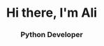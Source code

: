 <div id="header" align="center">
	<h1>Hi there, I'm Ali</h1>
	<h3>Python Developer</h3>
</div>
<svg xmlns="http://www.w3.org/2000/svg" xmlns:xlink="http://www.w3.org/1999/xlink" id="terminal" baseProfile="full" viewBox="0 0 500 430" width="550" version="1.1">
    <defs>
        <termtosvg:template_settings xmlns:termtosvg="https://github.com/nbedos/termtosvg">
            <termtosvg:screen_geometry columns="95" rows="21" />
            <termtosvg:animation type="css" />
        </termtosvg:template_settings>
        <style type="text/css" id="generated-style">
            <![CDATA[#screen {
                font-family: 'DejaVu Sans Mono', monospace;
                font-style: normal;
                font-size: 14px;
            }

        text {
            dominant-baseline: text-before-edge;
            white-space: pre;
        }
    
            :root {
                --animation-duration: 14558ms;
            }

            @keyframes roll {
                0.000%{transform:translateY(0px)}
3.400%{transform:translateY(-374px)}
4.767%{transform:translateY(-748px)}
7.302%{transform:translateY(-1122px)}
9.933%{transform:translateY(-1496px)}
12.357%{transform:translateY(-1870px)}
14.226%{transform:translateY(-2244px)}
17.578%{transform:translateY(-2618px)}
21.239%{transform:translateY(-2992px)}
21.658%{transform:translateY(-3366px)}
24.605%{transform:translateY(-3740px)}
27.627%{transform:translateY(-4114px)}
29.771%{transform:translateY(-4488px)}
31.529%{transform:translateY(-4862px)}
34.277%{transform:translateY(-5236px)}
36.585%{transform:translateY(-5610px)}
39.607%{transform:translateY(-5984px)}
41.256%{transform:translateY(-6358px)}
43.179%{transform:translateY(-6732px)}
44.333%{transform:translateY(-7106px)}
47.685%{transform:translateY(-7480px)}
51.436%{transform:translateY(-7854px)}
51.889%{transform:translateY(-8228px)}
59.658%{transform:translateY(-8602px)}
62.241%{transform:translateY(-8976px)}
64.885%{transform:translateY(-9350px)}
67.406%{transform:translateY(-9724px)}
68.347%{transform:translateY(-10098px)}
70.985%{transform:translateY(-10472px)}
77.469%{transform:translateY(-10846px)}
81.124%{transform:translateY(-11220px)}
81.536%{transform:translateY(-11594px)}
85.046%{transform:translateY(-11968px)}
86.090%{transform:translateY(-12342px)}
89.442%{transform:translateY(-12716px)}
90.267%{transform:translateY(-13090px)}
93.014%{transform:translateY(-13464px)}
93.131%{transform:translateY(-13838px)}
100.000%{transform:translateY(-13838px)}
            }

            #screen_view {
                animation-duration: 14558ms;
                animation-iteration-count:infinite;
                animation-name:roll;
                animation-timing-function: steps(1,end);
                animation-fill-mode: forwards;
            }
        ]]>
        </style>
        <style type="text/css" id="user-style">
            /* The colors defined below are the default 16 colors used for rendering text of the terminal. Adjust
               them as needed.
               gjm8 color theme (source: https://terminal.sexy/) */
            .foreground {fill: #00FF00}
            .background {fill: #000000}
            .color0 {fill: #272822}
            .color1 {fill: #f92672}
            .green {fill: #00FF00}
            .color3 {fill: #f4bf75}
            .color4 {fill: #66d9ef}
            .purple {fill: #00FF00}
            .color6 {fill: #00FF00}
            .color7 {fill: #f8f8f2}
            .color8 {fill: #75715e}
            .color9 {fill: #fd971f}
            .color10 {fill: #00FF00}
            .color11 {fill: #49483e}
            .color12 {fill: #00FF00}
            .color13 {fill: #f5f4f1}
            .orange {fill: #00FF00}
            .color15 {fill: #f9f8f5}
        </style>
    </defs>
    <rect id="terminalui" class="background" width="100%" height="100%" ry="4.5826941" />
    <circle cx="24" cy="23" r="7" fill="#f92672" />
    <circle cx="44" cy="23" r="7" fill="#f4bf75" />
    <circle cx="64" cy="23" r="7" fill="#a6e22e" />
    <svg id="screen" width="760" height="357" x="23" y="50" viewBox="0 0 760 357" preserveAspectRatio="xMidYMin slice">
        <rect class="background" height="100%" width="100%" x="0" y="0" />
        <defs>
            <g id="g1">
                <text x="0" textLength="128" font-weight="bold" class="color10">yogeshwaran01</text>
                <text x="128" textLength="8" class="foreground">:</text>
                <text x="136" textLength="8" font-weight="bold" class="color12">~</text>
                <text x="144" textLength="16" class="foreground">$ </text>
                <text x="160" textLength="8" class="background"></text>
            </g>
            <g id="g2">
                <text x="0" textLength="128" font-weight="bold" class="color10">yogeshwaran01</text>
                <text x="128" textLength="8" class="foreground">:</text>
                <text x="136" textLength="8" font-weight="bold" class="color12">~</text>
                <text x="144" textLength="24" class="foreground">$ w</text>
                <text x="168" textLength="8" class="background"></text>
            </g>
            <g id="g3">
                <text x="0" textLength="128" font-weight="bold" class="color10">yogeshwaran01</text>
                <text x="128" textLength="8" class="foreground">:</text>
                <text x="136" textLength="8" font-weight="bold" class="color12">~</text>
                <text x="144" textLength="32" class="foreground">$ wh</text>
                <text x="176" textLength="8" class="background"></text>
            </g>
            <g id="g4">
                <text x="0" textLength="128" font-weight="bold" class="color10">yogeshwaran01</text>
                <text x="128" textLength="8" class="foreground">:</text>
                <text x="136" textLength="8" font-weight="bold" class="color12">~</text>
                <text x="144" textLength="40" class="foreground">$ who</text>
                <text x="184" textLength="8" class="background"></text>
            </g>
            <g id="g5">
                <text x="0" textLength="128" font-weight="bold" class="color10">yogeshwaran01</text>
                <text x="128" textLength="8" class="foreground">:</text>
                <text x="136" textLength="8" font-weight="bold" class="color12">~</text>
                <text x="144" textLength="48" class="foreground">$ whoa</text>
                <text x="192" textLength="8" class="background"></text>
            </g>
            <g id="g6">
                <text x="0" textLength="128" font-weight="bold" class="color10">yogeshwaran01</text>
                <text x="128" textLength="8" class="foreground">:</text>
                <text x="136" textLength="8" font-weight="bold" class="color12">~</text>
                <text x="144" textLength="56" class="foreground">$ whoam</text>
                <text x="200" textLength="8" class="background"></text>
            </g>
            <g id="g7">
                <text x="0" textLength="128" font-weight="bold" class="color10">yogeshwaran01</text>
                <text x="128" textLength="8" class="foreground">:</text>
                <text x="136" textLength="8" font-weight="bold" class="color12">~</text>
                <text x="144" textLength="64" class="foreground">$ whoami</text>
                <text x="208" textLength="8" class="background"></text>
            </g>
            <g id="g8">
                <text x="0" textLength="128" font-weight="bold" class="color10">yogeshwaran01</text>
                <text x="128" textLength="8" class="foreground">:</text>
                <text x="136" textLength="8" font-weight="bold" class="color12">~</text>
                <text x="144" textLength="64" class="foreground">$ whoami</text>
            </g>
            <g id="g9">
                <text x="0" textLength="8" class="background"></text>
            </g>
            <g id="g10">
                <text x="0" textLength="104" class="color6">YOGESHWARAN R</text>
            </g>
            <g id="g11">
                <text x="0" textLength="128" font-weight="bold" class="color10">yogeshwaran01</text>
                <text x="128" textLength="8" class="foreground">:</text>
                <text x="136" textLength="8" font-weight="bold" class="color12">~</text>
                <text x="144" textLength="24" class="foreground">$ g</text>
                <text x="168" textLength="8" class="background"></text>
            </g>
            <g id="g12">
                <text x="0" textLength="128" font-weight="bold" class="color10">yogeshwaran01</text>
                <text x="128" textLength="8" class="foreground">:</text>
                <text x="136" textLength="8" font-weight="bold" class="color12">~</text>
                <text x="144" textLength="32" class="foreground">$ gi</text>
                <text x="176" textLength="8" class="background"></text>
            </g>
            <g id="g13">
                <text x="0" textLength="128" font-weight="bold" class="color10">yogeshwaran01</text>
                <text x="128" textLength="8" class="foreground">:</text>
                <text x="136" textLength="8" font-weight="bold" class="color12">~</text>
                <text x="144" textLength="40" class="foreground">$ git</text>
                <text x="184" textLength="8" class="background"></text>
            </g>
            <g id="g14">
                <text x="0" textLength="128" font-weight="bold" class="color10">yogeshwaran01</text>
                <text x="128" textLength="8" class="foreground">:</text>
                <text x="136" textLength="8" font-weight="bold" class="color12">~</text>
                <text x="144" textLength="48" class="foreground">$ git </text>
                <text x="192" textLength="8" class="background"></text>
            </g>
            <g id="g15">
                <text x="0" textLength="128" font-weight="bold" class="color10">yogeshwaran01</text>
                <text x="128" textLength="8" class="foreground">:</text>
                <text x="136" textLength="8" font-weight="bold" class="color12">~</text>
                <text x="144" textLength="56" class="foreground">$ git s</text>
                <text x="200" textLength="8" class="background"></text>
            </g>
            <g id="g16">
                <text x="0" textLength="128" font-weight="bold" class="color10">yogeshwaran01</text>
                <text x="128" textLength="8" class="foreground">:</text>
                <text x="136" textLength="8" font-weight="bold" class="color12">~</text>
                <text x="144" textLength="64" class="foreground">$ git st</text>
                <text x="208" textLength="8" class="background"></text>
            </g>
            <g id="g17">
                <text x="0" textLength="128" font-weight="bold" class="color10">yogeshwaran01</text>
                <text x="128" textLength="8" class="foreground">:</text>
                <text x="136" textLength="8" font-weight="bold" class="color12">~</text>
                <text x="144" textLength="72" class="foreground">$ git sta</text>
                <text x="216" textLength="8" class="background"></text>
            </g>
            <g id="g18">
                <text x="0" textLength="128" font-weight="bold" class="color10">yogeshwaran01</text>
                <text x="128" textLength="8" class="foreground">:</text>
                <text x="136" textLength="8" font-weight="bold" class="color12">~</text>
                <text x="144" textLength="80" class="foreground">$ git stat</text>
                <text x="224" textLength="8" class="background"></text>
            </g>
            <g id="g19">
                <text x="0" textLength="128" font-weight="bold" class="color10">yogeshwaran01</text>
                <text x="128" textLength="8" class="foreground">:</text>
                <text x="136" textLength="8" font-weight="bold" class="color12">~</text>
                <text x="144" textLength="88" class="foreground">$ git statu</text>
                <text x="232" textLength="8" class="background"></text>
            </g>
            <g id="g20">
                <text x="0" textLength="128" font-weight="bold" class="color10">yogeshwaran01</text>
                <text x="128" textLength="8" class="foreground">:</text>
                <text x="136" textLength="8" font-weight="bold" class="color12">~</text>
                <text x="144" textLength="96" class="foreground">$ git status</text>
                <text x="240" textLength="8" class="background"></text>
            </g>
            <g id="g21">
                <text x="0" textLength="128" font-weight="bold" class="color10">yogeshwaran01</text>
                <text x="128" textLength="8" class="foreground">:</text>
                <text x="136" textLength="8" font-weight="bold" class="color12">~</text>
                <text x="144" textLength="96" class="foreground">$ git status</text>
            </g>
            <g id="g22">
                <text x="0" textLength="240" font-style="italic" class="foreground">        GitHub Status         </text>
            </g>
            <g id="g23">
                <text x="0" textLength="240" class="foreground">&#9556;&#9552;&#9552;&#9552;&#9552;&#9552;&#9552;&#9552;&#9552;&#9552;&#9552;&#9552;&#9552;&#9552;&#9552;&#9552;&#9572;&#9552;&#9552;&#9552;&#9552;&#9552;&#9552;&#9552;&#9552;&#9552;&#9552;&#9552;&#9552;&#9559;</text>
            </g>
            <g id="g24">
                <text x="0" textLength="8" class="foreground">&#9553;</text>
                <text x="8" textLength="120" font-weight="bold" class="orange"> Title         </text>
                <text x="128" textLength="8" class="foreground">&#9474;</text>
                <text x="136" textLength="96" font-weight="bold" class="orange"> Count      </text>
                <text x="232" textLength="8" class="foreground">&#9553;</text>
            </g>
            <g id="g25">
                <text x="0" textLength="240" class="foreground">&#9567;&#9472;&#9472;&#9472;&#9472;&#9472;&#9472;&#9472;&#9472;&#9472;&#9472;&#9472;&#9472;&#9472;&#9472;&#9472;&#9532;&#9472;&#9472;&#9472;&#9472;&#9472;&#9472;&#9472;&#9472;&#9472;&#9472;&#9472;&#9472;&#9570;</text>
            </g>
            <g id="g26">
                <text x="0" textLength="8" class="foreground">&#9553;</text>
                <text x="8" textLength="120" class="purple"> Stars         </text>
                <text x="128" textLength="8" class="foreground">&#9474;</text>
                <text x="136" textLength="96" class="green"> 156        </text>
                <text x="232" textLength="8" class="foreground">&#9553;</text>
            </g>
            <g id="g27">
                <text x="0" textLength="8" class="foreground">&#9553;</text>
                <text x="8" textLength="120" class="purple"> Forks         </text>
                <text x="128" textLength="8" class="foreground">&#9474;</text>
                <text x="136" textLength="96" class="green"> 39         </text>
                <text x="232" textLength="8" class="foreground">&#9553;</text>
            </g>
            <g id="g28">
                <text x="0" textLength="8" class="foreground">&#9553;</text>
                <text x="8" textLength="120" class="purple"> Commits       </text>
                <text x="128" textLength="8" class="foreground">&#9474;</text>
                <text x="136" textLength="96" class="green"> 890        </text>
                <text x="232" textLength="8" class="foreground">&#9553;</text>
            </g>
            <g id="g29">
                <text x="0" textLength="8" class="foreground">&#9553;</text>
                <text x="8" textLength="120" class="purple"> Followers     </text>
                <text x="128" textLength="8" class="foreground">&#9474;</text>
                <text x="136" textLength="96" class="green"> 22         </text>
                <text x="232" textLength="8" class="foreground">&#9553;</text>
            </g>
            <g id="g30">
                <text x="0" textLength="8" class="foreground">&#9553;</text>
                <text x="8" textLength="120" class="purple"> Pull Requests </text>
                <text x="128" textLength="8" class="foreground">&#9474;</text>
                <text x="136" textLength="96" class="green"> 54         </text>
                <text x="232" textLength="8" class="foreground">&#9553;</text>
            </g>
            <g id="g31">
                <text x="0" textLength="8" class="foreground">&#9553;</text>
                <text x="8" textLength="120" class="purple"> Issues        </text>
                <text x="128" textLength="8" class="foreground">&#9474;</text>
                <text x="136" textLength="96" class="green"> 0          </text>
                <text x="232" textLength="8" class="foreground">&#9553;</text>
            </g>
            <g id="g32">
                <text x="0" textLength="8" class="foreground">&#9553;</text>
                <text x="8" textLength="120" class="purple"> Repository    </text>
                <text x="128" textLength="8" class="foreground">&#9474;</text>
                <text x="136" textLength="96" class="green"> 29         </text>
                <text x="232" textLength="8" class="foreground">&#9553;</text>
            </g>
            <g id="g33">
                <text x="0" textLength="8" class="foreground">&#9553;</text>
                <text x="8" textLength="120" class="purple"> Gists         </text>
                <text x="128" textLength="8" class="foreground">&#9474;</text>
                <text x="136" textLength="96" class="green"> 5          </text>
                <text x="232" textLength="8" class="foreground">&#9553;</text>
            </g>
            <g id="g34">
                <text x="0" textLength="240" class="foreground">&#9562;&#9552;&#9552;&#9552;&#9552;&#9552;&#9552;&#9552;&#9552;&#9552;&#9552;&#9552;&#9552;&#9552;&#9552;&#9552;&#9575;&#9552;&#9552;&#9552;&#9552;&#9552;&#9552;&#9552;&#9552;&#9552;&#9552;&#9552;&#9552;&#9565;</text>
            </g>
            <g id="g35">
                <text x="0" textLength="128" font-weight="bold" class="color10">yogeshwaran01</text>
                <text x="128" textLength="8" class="foreground">:</text>
                <text x="136" textLength="8" font-weight="bold" class="color12">~</text>
                <text x="144" textLength="24" class="foreground">$ u</text>
                <text x="168" textLength="8" class="background"></text>
            </g>
            <g id="g36">
                <text x="0" textLength="128" font-weight="bold" class="color10">yogeshwaran01</text>
                <text x="128" textLength="8" class="foreground">:</text>
                <text x="136" textLength="8" font-weight="bold" class="color12">~</text>
                <text x="144" textLength="32" class="foreground">$ up</text>
                <text x="176" textLength="8" class="background"></text>
            </g>
            <g id="g37">
                <text x="0" textLength="128" font-weight="bold" class="color10">yogeshwaran01</text>
                <text x="128" textLength="8" class="foreground">:</text>
                <text x="136" textLength="8" font-weight="bold" class="color12">~</text>
                <text x="144" textLength="40" class="foreground">$ upt</text>
                <text x="184" textLength="8" class="background"></text>
            </g>
            <g id="g38">
                <text x="0" textLength="128" font-weight="bold" class="color10">yogeshwaran01</text>
                <text x="128" textLength="8" class="foreground">:</text>
                <text x="136" textLength="8" font-weight="bold" class="color12">~</text>
                <text x="144" textLength="48" class="foreground">$ upti</text>
                <text x="192" textLength="8" class="background"></text>
            </g>
            <g id="g39">
                <text x="0" textLength="128" font-weight="bold" class="color10">yogeshwaran01</text>
                <text x="128" textLength="8" class="foreground">:</text>
                <text x="136" textLength="8" font-weight="bold" class="color12">~</text>
                <text x="144" textLength="56" class="foreground">$ uptim</text>
                <text x="200" textLength="8" class="background"></text>
            </g>
            <g id="g40">
                <text x="0" textLength="128" font-weight="bold" class="color10">yogeshwaran01</text>
                <text x="128" textLength="8" class="foreground">:</text>
                <text x="136" textLength="8" font-weight="bold" class="color12">~</text>
                <text x="144" textLength="64" class="foreground">$ uptime</text>
                <text x="208" textLength="8" class="background"></text>
            </g>
            <g id="g41">
                <text x="0" textLength="128" font-weight="bold" class="color10">yogeshwaran01</text>
                <text x="128" textLength="8" class="foreground">:</text>
                <text x="136" textLength="8" font-weight="bold" class="color12">~</text>
                <text x="144" textLength="64" class="foreground">$ uptime</text>
            </g>
            <g id="g42">
                <text x="0" textLength="32" font-weight="bold" class="orange">611</text>
            </g>
            <g id="g43">
                <text x="0" textLength="128" font-weight="bold" class="color10">yogeshwaran01</text>
                <text x="128" textLength="8" class="foreground">:</text>
                <text x="136" textLength="8" font-weight="bold" class="color12">~</text>
                <text x="144" textLength="24" class="foreground">$ e</text>
                <text x="168" textLength="8" class="background"></text>
            </g>
            <g id="g44">
                <text x="0" textLength="128" font-weight="bold" class="color10">yogeshwaran01</text>
                <text x="128" textLength="8" class="foreground">:</text>
                <text x="136" textLength="8" font-weight="bold" class="color12">~</text>
                <text x="144" textLength="32" class="foreground">$ ex</text>
                <text x="176" textLength="8" class="background"></text>
            </g>
            <g id="g45">
                <text x="0" textLength="128" font-weight="bold" class="color10">yogeshwaran01</text>
                <text x="128" textLength="8" class="foreground">:</text>
                <text x="136" textLength="8" font-weight="bold" class="color12">~</text>
                <text x="144" textLength="40" class="foreground">$ exi</text>
                <text x="184" textLength="8" class="background"></text>
            </g>
            <g id="g46">
                <text x="0" textLength="128" font-weight="bold" class="color10">yogeshwaran01</text>
                <text x="128" textLength="8" class="foreground">:</text>
                <text x="136" textLength="8" font-weight="bold" class="color12">~</text>
                <text x="144" textLength="48" class="foreground">$ exit</text>
                <text x="192" textLength="8" class="background"></text>
            </g>
            <g id="g47">
                <text x="0" textLength="128" font-weight="bold" class="color10">yogeshwaran01</text>
                <text x="128" textLength="8" class="foreground">:</text>
                <text x="136" textLength="8" font-weight="bold" class="color12">~</text>
                <text x="144" textLength="48" class="foreground">$ exit</text>
            </g>
            <g id="g48">
                <text x="0" textLength="32" class="foreground">exit</text>
            </g>
        </defs>
        <g id="screen_view">
            <g>
                <rect x="160" y="0" width="8" height="17" class="foreground" />
                <use xlink:href="#g1" y="0" />
            </g>
            <g>
                <rect x="168" y="374" width="8" height="17" class="foreground" />
                <use xlink:href="#g2" y="374" />
            </g>
            <g>
                <rect x="176" y="748" width="8" height="17" class="foreground" />
                <use xlink:href="#g3" y="748" />
            </g>
            <g>
                <rect x="184" y="1122" width="8" height="17" class="foreground" />
                <use xlink:href="#g4" y="1122" />
            </g>
            <g>
                <rect x="192" y="1496" width="8" height="17" class="foreground" />
                <use xlink:href="#g5" y="1496" />
            </g>
            <g>
                <rect x="200" y="1870" width="8" height="17" class="foreground" />
                <use xlink:href="#g6" y="1870" />
            </g>
            <g>
                <rect x="208" y="2244" width="8" height="17" class="foreground" />
                <use xlink:href="#g7" y="2244" />
            </g>
            <g>
                <use xlink:href="#g8" y="2618" />
                <rect x="0" y="2635" width="8" height="17" class="foreground" />
                <use xlink:href="#g9" y="2635" />
            </g>
            <g>
                <use xlink:href="#g8" y="2992" />
                <use xlink:href="#g10" y="3009" />
                <rect x="0" y="3026" width="8" height="17" class="foreground" />
                <use xlink:href="#g9" y="3026" />
            </g>
            <g>
                <use xlink:href="#g8" y="3366" />
                <use xlink:href="#g10" y="3383" />
                <rect x="160" y="3400" width="8" height="17" class="foreground" />
                <use xlink:href="#g1" y="3400" />
            </g>
            <g>
                <use xlink:href="#g8" y="3740" />
                <use xlink:href="#g10" y="3757" />
                <rect x="168" y="3774" width="8" height="17" class="foreground" />
                <use xlink:href="#g11" y="3774" />
            </g>
            <g>
                <use xlink:href="#g8" y="4114" />
                <use xlink:href="#g10" y="4131" />
                <rect x="176" y="4148" width="8" height="17" class="foreground" />
                <use xlink:href="#g12" y="4148" />
            </g>
            <g>
                <use xlink:href="#g8" y="4488" />
                <use xlink:href="#g10" y="4505" />
                <rect x="184" y="4522" width="8" height="17" class="foreground" />
                <use xlink:href="#g13" y="4522" />
            </g>
            <g>
                <use xlink:href="#g8" y="4862" />
                <use xlink:href="#g10" y="4879" />
                <rect x="192" y="4896" width="8" height="17" class="foreground" />
                <use xlink:href="#g14" y="4896" />
            </g>
            <g>
                <use xlink:href="#g8" y="5236" />
                <use xlink:href="#g10" y="5253" />
                <rect x="200" y="5270" width="8" height="17" class="foreground" />
                <use xlink:href="#g15" y="5270" />
            </g>
            <g>
                <use xlink:href="#g8" y="5610" />
                <use xlink:href="#g10" y="5627" />
                <rect x="208" y="5644" width="8" height="17" class="foreground" />
                <use xlink:href="#g16" y="5644" />
            </g>
            <g>
                <use xlink:href="#g8" y="5984" />
                <use xlink:href="#g10" y="6001" />
                <rect x="216" y="6018" width="8" height="17" class="foreground" />
                <use xlink:href="#g17" y="6018" />
            </g>
            <g>
                <use xlink:href="#g8" y="6358" />
                <use xlink:href="#g10" y="6375" />
                <rect x="224" y="6392" width="8" height="17" class="foreground" />
                <use xlink:href="#g18" y="6392" />
            </g>
            <g>
                <use xlink:href="#g8" y="6732" />
                <use xlink:href="#g10" y="6749" />
                <rect x="232" y="6766" width="8" height="17" class="foreground" />
                <use xlink:href="#g19" y="6766" />
            </g>
            <g>
                <use xlink:href="#g8" y="7106" />
                <use xlink:href="#g10" y="7123" />
                <rect x="240" y="7140" width="8" height="17" class="foreground" />
                <use xlink:href="#g20" y="7140" />
            </g>
            <g>
                <use xlink:href="#g8" y="7480" />
                <use xlink:href="#g10" y="7497" />
                <use xlink:href="#g21" y="7514" />
                <rect x="0" y="7531" width="8" height="17" class="foreground" />
                <use xlink:href="#g9" y="7531" />
            </g>
            <g>
                <use xlink:href="#g8" y="7854" />
                <use xlink:href="#g10" y="7871" />
                <use xlink:href="#g21" y="7888" />
                <use xlink:href="#g22" y="7905" />
                <use xlink:href="#g23" y="7922" />
                <use xlink:href="#g24" y="7939" />
                <use xlink:href="#g25" y="7956" />
                <use xlink:href="#g26" y="7973" />
                <use xlink:href="#g27" y="7990" />
                <use xlink:href="#g28" y="8007" />
                <use xlink:href="#g29" y="8024" />
                <use xlink:href="#g30" y="8041" />
                <use xlink:href="#g31" y="8058" />
                <use xlink:href="#g32" y="8075" />
                <use xlink:href="#g33" y="8092" />
                <use xlink:href="#g34" y="8109" />
                <rect x="0" y="8126" width="8" height="17" class="foreground" />
                <use xlink:href="#g9" y="8126" />
            </g>
            <g>
                <use xlink:href="#g8" y="8228" />
                <use xlink:href="#g10" y="8245" />
                <use xlink:href="#g21" y="8262" />
                <use xlink:href="#g22" y="8279" />
                <use xlink:href="#g23" y="8296" />
                <use xlink:href="#g24" y="8313" />
                <use xlink:href="#g25" y="8330" />
                <use xlink:href="#g26" y="8347" />
                <use xlink:href="#g27" y="8364" />
                <use xlink:href="#g28" y="8381" />
                <use xlink:href="#g29" y="8398" />
                <use xlink:href="#g30" y="8415" />
                <use xlink:href="#g31" y="8432" />
                <use xlink:href="#g32" y="8449" />
                <use xlink:href="#g33" y="8466" />
                <use xlink:href="#g34" y="8483" />
                <rect x="160" y="8500" width="8" height="17" class="foreground" />
                <use xlink:href="#g1" y="8500" />
            </g>
            <g>
                <use xlink:href="#g8" y="8602" />
                <use xlink:href="#g10" y="8619" />
                <use xlink:href="#g21" y="8636" />
                <use xlink:href="#g22" y="8653" />
                <use xlink:href="#g23" y="8670" />
                <use xlink:href="#g24" y="8687" />
                <use xlink:href="#g25" y="8704" />
                <use xlink:href="#g26" y="8721" />
                <use xlink:href="#g27" y="8738" />
                <use xlink:href="#g28" y="8755" />
                <use xlink:href="#g29" y="8772" />
                <use xlink:href="#g30" y="8789" />
                <use xlink:href="#g31" y="8806" />
                <use xlink:href="#g32" y="8823" />
                <use xlink:href="#g33" y="8840" />
                <use xlink:href="#g34" y="8857" />
                <rect x="168" y="8874" width="8" height="17" class="foreground" />
                <use xlink:href="#g35" y="8874" />
            </g>
            <g>
                <use xlink:href="#g8" y="8976" />
                <use xlink:href="#g10" y="8993" />
                <use xlink:href="#g21" y="9010" />
                <use xlink:href="#g22" y="9027" />
                <use xlink:href="#g23" y="9044" />
                <use xlink:href="#g24" y="9061" />
                <use xlink:href="#g25" y="9078" />
                <use xlink:href="#g26" y="9095" />
                <use xlink:href="#g27" y="9112" />
                <use xlink:href="#g28" y="9129" />
                <use xlink:href="#g29" y="9146" />
                <use xlink:href="#g30" y="9163" />
                <use xlink:href="#g31" y="9180" />
                <use xlink:href="#g32" y="9197" />
                <use xlink:href="#g33" y="9214" />
                <use xlink:href="#g34" y="9231" />
                <rect x="176" y="9248" width="8" height="17" class="foreground" />
                <use xlink:href="#g36" y="9248" />
            </g>
            <g>
                <use xlink:href="#g8" y="9350" />
                <use xlink:href="#g10" y="9367" />
                <use xlink:href="#g21" y="9384" />
                <use xlink:href="#g22" y="9401" />
                <use xlink:href="#g23" y="9418" />
                <use xlink:href="#g24" y="9435" />
                <use xlink:href="#g25" y="9452" />
                <use xlink:href="#g26" y="9469" />
                <use xlink:href="#g27" y="9486" />
                <use xlink:href="#g28" y="9503" />
                <use xlink:href="#g29" y="9520" />
                <use xlink:href="#g30" y="9537" />
                <use xlink:href="#g31" y="9554" />
                <use xlink:href="#g32" y="9571" />
                <use xlink:href="#g33" y="9588" />
                <use xlink:href="#g34" y="9605" />
                <rect x="184" y="9622" width="8" height="17" class="foreground" />
                <use xlink:href="#g37" y="9622" />
            </g>
            <g>
                <use xlink:href="#g8" y="9724" />
                <use xlink:href="#g10" y="9741" />
                <use xlink:href="#g21" y="9758" />
                <use xlink:href="#g22" y="9775" />
                <use xlink:href="#g23" y="9792" />
                <use xlink:href="#g24" y="9809" />
                <use xlink:href="#g25" y="9826" />
                <use xlink:href="#g26" y="9843" />
                <use xlink:href="#g27" y="9860" />
                <use xlink:href="#g28" y="9877" />
                <use xlink:href="#g29" y="9894" />
                <use xlink:href="#g30" y="9911" />
                <use xlink:href="#g31" y="9928" />
                <use xlink:href="#g32" y="9945" />
                <use xlink:href="#g33" y="9962" />
                <use xlink:href="#g34" y="9979" />
                <rect x="192" y="9996" width="8" height="17" class="foreground" />
                <use xlink:href="#g38" y="9996" />
            </g>
            <g>
                <use xlink:href="#g8" y="10098" />
                <use xlink:href="#g10" y="10115" />
                <use xlink:href="#g21" y="10132" />
                <use xlink:href="#g22" y="10149" />
                <use xlink:href="#g23" y="10166" />
                <use xlink:href="#g24" y="10183" />
                <use xlink:href="#g25" y="10200" />
                <use xlink:href="#g26" y="10217" />
                <use xlink:href="#g27" y="10234" />
                <use xlink:href="#g28" y="10251" />
                <use xlink:href="#g29" y="10268" />
                <use xlink:href="#g30" y="10285" />
                <use xlink:href="#g31" y="10302" />
                <use xlink:href="#g32" y="10319" />
                <use xlink:href="#g33" y="10336" />
                <use xlink:href="#g34" y="10353" />
                <rect x="200" y="10370" width="8" height="17" class="foreground" />
                <use xlink:href="#g39" y="10370" />
            </g>
            <g>
                <use xlink:href="#g8" y="10472" />
                <use xlink:href="#g10" y="10489" />
                <use xlink:href="#g21" y="10506" />
                <use xlink:href="#g22" y="10523" />
                <use xlink:href="#g23" y="10540" />
                <use xlink:href="#g24" y="10557" />
                <use xlink:href="#g25" y="10574" />
                <use xlink:href="#g26" y="10591" />
                <use xlink:href="#g27" y="10608" />
                <use xlink:href="#g28" y="10625" />
                <use xlink:href="#g29" y="10642" />
                <use xlink:href="#g30" y="10659" />
                <use xlink:href="#g31" y="10676" />
                <use xlink:href="#g32" y="10693" />
                <use xlink:href="#g33" y="10710" />
                <use xlink:href="#g34" y="10727" />
                <rect x="208" y="10744" width="8" height="17" class="foreground" />
                <use xlink:href="#g40" y="10744" />
            </g>
            <g>
                <use xlink:href="#g8" y="10846" />
                <use xlink:href="#g10" y="10863" />
                <use xlink:href="#g21" y="10880" />
                <use xlink:href="#g22" y="10897" />
                <use xlink:href="#g23" y="10914" />
                <use xlink:href="#g24" y="10931" />
                <use xlink:href="#g25" y="10948" />
                <use xlink:href="#g26" y="10965" />
                <use xlink:href="#g27" y="10982" />
                <use xlink:href="#g28" y="10999" />
                <use xlink:href="#g29" y="11016" />
                <use xlink:href="#g30" y="11033" />
                <use xlink:href="#g31" y="11050" />
                <use xlink:href="#g32" y="11067" />
                <use xlink:href="#g33" y="11084" />
                <use xlink:href="#g34" y="11101" />
                <use xlink:href="#g41" y="11118" />
                <rect x="0" y="11135" width="8" height="17" class="foreground" />
                <use xlink:href="#g9" y="11135" />
            </g>
            <g>
                <use xlink:href="#g8" y="11220" />
                <use xlink:href="#g10" y="11237" />
                <use xlink:href="#g21" y="11254" />
                <use xlink:href="#g22" y="11271" />
                <use xlink:href="#g23" y="11288" />
                <use xlink:href="#g24" y="11305" />
                <use xlink:href="#g25" y="11322" />
                <use xlink:href="#g26" y="11339" />
                <use xlink:href="#g27" y="11356" />
                <use xlink:href="#g28" y="11373" />
                <use xlink:href="#g29" y="11390" />
                <use xlink:href="#g30" y="11407" />
                <use xlink:href="#g31" y="11424" />
                <use xlink:href="#g32" y="11441" />
                <use xlink:href="#g33" y="11458" />
                <use xlink:href="#g34" y="11475" />
                <use xlink:href="#g41" y="11492" />
                <use xlink:href="#g42" y="11509" />
                <rect x="0" y="11526" width="8" height="17" class="foreground" />
                <use xlink:href="#g9" y="11526" />
            </g>
            <g>
                <use xlink:href="#g8" y="11594" />
                <use xlink:href="#g10" y="11611" />
                <use xlink:href="#g21" y="11628" />
                <use xlink:href="#g22" y="11645" />
                <use xlink:href="#g23" y="11662" />
                <use xlink:href="#g24" y="11679" />
                <use xlink:href="#g25" y="11696" />
                <use xlink:href="#g26" y="11713" />
                <use xlink:href="#g27" y="11730" />
                <use xlink:href="#g28" y="11747" />
                <use xlink:href="#g29" y="11764" />
                <use xlink:href="#g30" y="11781" />
                <use xlink:href="#g31" y="11798" />
                <use xlink:href="#g32" y="11815" />
                <use xlink:href="#g33" y="11832" />
                <use xlink:href="#g34" y="11849" />
                <use xlink:href="#g41" y="11866" />
                <use xlink:href="#g42" y="11883" />
                <rect x="160" y="11900" width="8" height="17" class="foreground" />
                <use xlink:href="#g1" y="11900" />
            </g>
            <g>
                <use xlink:href="#g8" y="11968" />
                <use xlink:href="#g10" y="11985" />
                <use xlink:href="#g21" y="12002" />
                <use xlink:href="#g22" y="12019" />
                <use xlink:href="#g23" y="12036" />
                <use xlink:href="#g24" y="12053" />
                <use xlink:href="#g25" y="12070" />
                <use xlink:href="#g26" y="12087" />
                <use xlink:href="#g27" y="12104" />
                <use xlink:href="#g28" y="12121" />
                <use xlink:href="#g29" y="12138" />
                <use xlink:href="#g30" y="12155" />
                <use xlink:href="#g31" y="12172" />
                <use xlink:href="#g32" y="12189" />
                <use xlink:href="#g33" y="12206" />
                <use xlink:href="#g34" y="12223" />
                <use xlink:href="#g41" y="12240" />
                <use xlink:href="#g42" y="12257" />
                <rect x="168" y="12274" width="8" height="17" class="foreground" />
                <use xlink:href="#g43" y="12274" />
            </g>
            <g>
                <use xlink:href="#g8" y="12342" />
                <use xlink:href="#g10" y="12359" />
                <use xlink:href="#g21" y="12376" />
                <use xlink:href="#g22" y="12393" />
                <use xlink:href="#g23" y="12410" />
                <use xlink:href="#g24" y="12427" />
                <use xlink:href="#g25" y="12444" />
                <use xlink:href="#g26" y="12461" />
                <use xlink:href="#g27" y="12478" />
                <use xlink:href="#g28" y="12495" />
                <use xlink:href="#g29" y="12512" />
                <use xlink:href="#g30" y="12529" />
                <use xlink:href="#g31" y="12546" />
                <use xlink:href="#g32" y="12563" />
                <use xlink:href="#g33" y="12580" />
                <use xlink:href="#g34" y="12597" />
                <use xlink:href="#g41" y="12614" />
                <use xlink:href="#g42" y="12631" />
                <rect x="176" y="12648" width="8" height="17" class="foreground" />
                <use xlink:href="#g44" y="12648" />
            </g>
            <g>
                <use xlink:href="#g8" y="12716" />
                <use xlink:href="#g10" y="12733" />
                <use xlink:href="#g21" y="12750" />
                <use xlink:href="#g22" y="12767" />
                <use xlink:href="#g23" y="12784" />
                <use xlink:href="#g24" y="12801" />
                <use xlink:href="#g25" y="12818" />
                <use xlink:href="#g26" y="12835" />
                <use xlink:href="#g27" y="12852" />
                <use xlink:href="#g28" y="12869" />
                <use xlink:href="#g29" y="12886" />
                <use xlink:href="#g30" y="12903" />
                <use xlink:href="#g31" y="12920" />
                <use xlink:href="#g32" y="12937" />
                <use xlink:href="#g33" y="12954" />
                <use xlink:href="#g34" y="12971" />
                <use xlink:href="#g41" y="12988" />
                <use xlink:href="#g42" y="13005" />
                <rect x="184" y="13022" width="8" height="17" class="foreground" />
                <use xlink:href="#g45" y="13022" />
            </g>
            <g>
                <use xlink:href="#g8" y="13090" />
                <use xlink:href="#g10" y="13107" />
                <use xlink:href="#g21" y="13124" />
                <use xlink:href="#g22" y="13141" />
                <use xlink:href="#g23" y="13158" />
                <use xlink:href="#g24" y="13175" />
                <use xlink:href="#g25" y="13192" />
                <use xlink:href="#g26" y="13209" />
                <use xlink:href="#g27" y="13226" />
                <use xlink:href="#g28" y="13243" />
                <use xlink:href="#g29" y="13260" />
                <use xlink:href="#g30" y="13277" />
                <use xlink:href="#g31" y="13294" />
                <use xlink:href="#g32" y="13311" />
                <use xlink:href="#g33" y="13328" />
                <use xlink:href="#g34" y="13345" />
                <use xlink:href="#g41" y="13362" />
                <use xlink:href="#g42" y="13379" />
                <rect x="192" y="13396" width="8" height="17" class="foreground" />
                <use xlink:href="#g46" y="13396" />
            </g>
            <g>
                <use xlink:href="#g8" y="13464" />
                <use xlink:href="#g10" y="13481" />
                <use xlink:href="#g21" y="13498" />
                <use xlink:href="#g22" y="13515" />
                <use xlink:href="#g23" y="13532" />
                <use xlink:href="#g24" y="13549" />
                <use xlink:href="#g25" y="13566" />
                <use xlink:href="#g26" y="13583" />
                <use xlink:href="#g27" y="13600" />
                <use xlink:href="#g28" y="13617" />
                <use xlink:href="#g29" y="13634" />
                <use xlink:href="#g30" y="13651" />
                <use xlink:href="#g31" y="13668" />
                <use xlink:href="#g32" y="13685" />
                <use xlink:href="#g33" y="13702" />
                <use xlink:href="#g34" y="13719" />
                <use xlink:href="#g41" y="13736" />
                <use xlink:href="#g42" y="13753" />
                <use xlink:href="#g47" y="13770" />
                <rect x="0" y="13787" width="8" height="17" class="foreground" />
                <use xlink:href="#g9" y="13787" />
            </g>
            <g>
                <use xlink:href="#g8" y="13838" />
                <use xlink:href="#g10" y="13855" />
                <use xlink:href="#g21" y="13872" />
                <use xlink:href="#g22" y="13889" />
                <use xlink:href="#g23" y="13906" />
                <use xlink:href="#g24" y="13923" />
                <use xlink:href="#g25" y="13940" />
                <use xlink:href="#g26" y="13957" />
                <use xlink:href="#g27" y="13974" />
                <use xlink:href="#g28" y="13991" />
                <use xlink:href="#g29" y="14008" />
                <use xlink:href="#g30" y="14025" />
                <use xlink:href="#g31" y="14042" />
                <use xlink:href="#g32" y="14059" />
                <use xlink:href="#g33" y="14076" />
                <use xlink:href="#g34" y="14093" />
                <use xlink:href="#g41" y="14110" />
                <use xlink:href="#g42" y="14127" />
                <use xlink:href="#g47" y="14144" />
                <use xlink:href="#g48" y="14161" />
                <rect x="0" y="14178" width="8" height="17" class="foreground" />
                <use xlink:href="#g9" y="14178" />
            </g>
        </g>
    </svg>
</svg>
